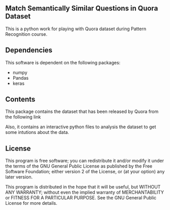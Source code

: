 ## Match Semantically Similar Questions in Quora Dataset 

This is a python work for playing with Quora dataset during Pattern Recognition course.

## Dependencies

This software is dependent on the following packages: 
* numpy 
* Pandas
* keras 

## Contents

This package contains the dataset that has been released by Quora from the following link

Also, it contains an interactive python files to analysis the dataset to get some intutions about the data.


## License

This program is free software; you can redistribute it and/or modify it under the terms of the GNU General Public License as published by the Free Software Foundation; either version 2 of the License, or (at your option) any later version.

This program is distributed in the hope that it will be useful, but WITHOUT ANY WARRANTY; without even the implied warranty of MERCHANTABILITY or FITNESS FOR A PARTICULAR PURPOSE.  See the GNU General Public License for more details.
